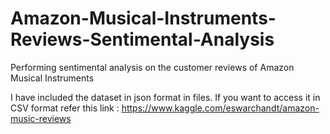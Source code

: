 # Amazon-Musical-Instruments-Reviews-Sentimental-Analysis
Performing sentimental analysis on the customer reviews of Amazon Musical Instruments

I have included the dataset in json format in files. If you want to access it in CSV format refer this link : 
https://www.kaggle.com/eswarchandt/amazon-music-reviews
